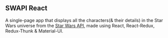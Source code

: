 ## SWAPI React

A single-page app that displays all the characters(& their details) in the Star Wars universe from the [Star Wars API](https://swapi.co/), made using React, React-Redux, Redux-Thunk & Material-UI.
